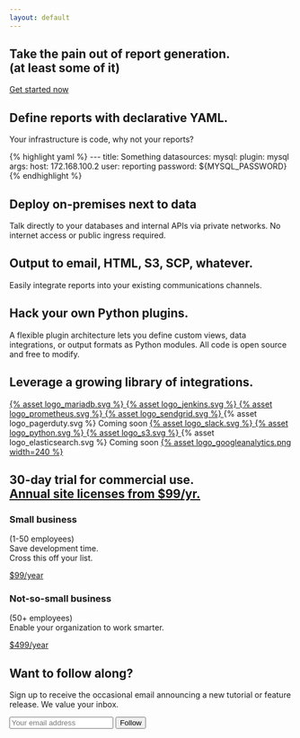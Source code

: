 ```yaml
---
layout: default
---
```


<section class="site-hero">
  <h1>
    Take the pain out of report generation. <aside>(at least some of it)</aside>
  </h1>
  <div class="pricing-options right">
    <div class="pricing-option dark">
      <a class="pricing-button" href="/blog/2021/01/18/tutorial-quickstart.html">
        Get started now
      </a>
    </div>
  </div>
</section>

<section class="feature-box dark">
  <div class="text-inset">
    <h2>Define reports with declarative YAML.</h2>
    <p>
      Your infrastructure is code, why not your reports?
    </p>
  </div>
  <div class="graphic-inset pop-out">
  {% highlight yaml %}
---
title: Something
datasources:
mysql:
  plugin: mysql
  args:
    host: 172.168.100.2
    user: reporting
    password: ${MYSQL_PASSWORD}
  {% endhighlight %}
  </div>
</section>
<section class="feature-box r-align">
  <div class="text-inset">
    <h2>Deploy on-premises next to data</h2>
    <p>
      Talk directly to your databases and internal APIs via private networks.
      No internet access or public ingress required.
    </p>
  </div>
</section>
<section class="feature-box dark">
  <div class="text-inset">
    <h2>Output to email, HTML, S3, SCP, whatever.</h2>
    <p>
      Easily integrate reports into your existing communications channels.
    </p>
  </div>
</section>
<section class="feature-box r-align">
  <div class="text-inset">
    <h2>Hack your own Python plugins.</h2>
    <p>
      A flexible plugin architecture lets you define custom views, data integrations,
      or output formats as Python modules. All code is open source and free to modify.
    </p>
  </div>
</section>
<section class="feature-box full">
  <h2>Leverage a growing library of integrations.</h2>
  <div>
    <a href="https://kpi-reporter.readthedocs.io/en/latest/plugins/mysql.html" target="_blank" rel="noopener noreferrer" class="plugin-logo">
      {% asset logo_mariadb.svg %}
    </a>
    <a href="https://kpi-reporter.readthedocs.io/en/latest/plugins/jenkins.html" target="_blank" rel="noopener noreferrer" class="plugin-logo">
      {% asset logo_jenkins.svg %}
    </a>
    <a href="https://kpi-reporter.readthedocs.io/en/latest/plugins/prometheus.html" target="_blank" rel="noopener noreferrer" class="plugin-logo">
      {% asset logo_prometheus.svg %}
    </a>
    <a href="https://kpi-reporter.readthedocs.io/en/latest/plugins/sendgrid.html" target="_blank" rel="noopener noreferrer" class="plugin-logo">
      {% asset logo_sendgrid.svg %}
    </a>
    <a class="plugin-logo">
      {% asset logo_pagerduty.svg %}
      <span class="coming-soon">Coming soon</span>
    </a>
    <a href="https://kpi-reporter.readthedocs.io/en/latest/plugins/slack.html" target="_blank" rel="noopener noreferrer" class="plugin-logo">
      {% asset logo_slack.svg %}
    </a>
    <a href="https://kpi-reporter.readthedocs.io/en/latest/plugins/plot.html" target="_blank" rel="noopener noreferrer" class="plugin-logo">
      {% asset logo_python.svg %}
    </a>
    <a href="https://kpi-reporter.readthedocs.io/en/latest/plugins/s3.html" target="_blank" rel="noopener noreferrer" class="plugin-logo">
      {% asset logo_s3.svg %}
    </a>
    <a class="plugin-logo">
      {% asset logo_elasticsearch.svg %}
      <span class="coming-soon">Coming soon</span>
    </a>
    <a href="https://kpi-reporter.readthedocs.io/en/latest/plugins/googleanalytics.html" target="_blank" rel="noopener noreferrer" class="plugin-logo">
      {% asset logo_googleanalytics.png width=240 %}
    </a>
  </div>
</section>
<section class="feature-box dark full">
  <h2>
    30-day trial for commercial use.<br>
    <a href="/pricing">Annual site licenses from $99/yr.</a>
  </h2>
  <div class="pricing-options">
    <div class="pricing-option">
      <h3>Small business</h3>
      <p>
        (1-50 employees)<br>
        Save development time.<br>
        Cross this off your list.
      </p>
      <a class="pricing-button" href="https://gum.co/JDoaK?variant=Small%20Business%20(1-50%20employees)" target="_blank">$99/year</a>
    </div>
    <div class="pricing-option">
      <h3>Not-so-small business</h3>
      <p>
        (50+ employees)<br>
        Enable your organization to work smarter.
      </p>
      <a class="pricing-button" href="https://gum.co/JDoaK?variant=Enterprise%20(50%2B%20employees)" target="_blank">$499/year</a>
    </div>
  </div>
</section>
<section class="feature-box">
  <div class="text-inset">
    <h2>Want to follow along?</h2>
    <p>
      Sign up to receive the occasional email announcing a new
      tutorial or feature release. We value your inbox.
    </p>
  </div>
  <form action="https://gumroad.com/follow_from_embed_form" class="follow-form" method="post">
    <input name="seller_id" type="hidden" value="2536543773530">
    <input name="email" placeholder="Your email address" type="email">
    <button type="submit">Follow</button>
  </form>
</section>

